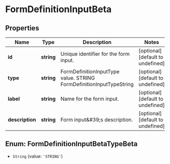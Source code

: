 # FormDefinitionInputBeta

## Properties

Name | Type | Description | Notes
------------ | ------------- | ------------- | -------------
**id** | **string** | Unique identifier for the form input. | [optional] [default to undefined]
**type** | **string** | FormDefinitionInputType value. STRING FormDefinitionInputTypeString | [optional] [default to undefined]
**label** | **string** | Name for the form input. | [optional] [default to undefined]
**description** | **string** | Form input\&#39;s description. | [optional] [default to undefined]



## Enum: FormDefinitionInputBetaTypeBeta


* `String` (value: `'STRING'`)



